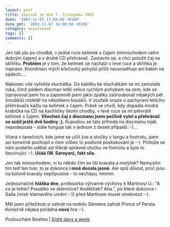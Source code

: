 ```yaml
---
layout: post
title: Zápisek ze dne 7. listopadu 2003
date: '2003-11-07 17:00:00 +0100'
date_gmt: '2003-11-07 16:00:00 +0100'
category: nezařazené
tags: []
comments: []
---
```

<p>Jen tak jdu po chodbě, v jedné ruce kelímek s čajem (mimochodem velmi dobrým čajem)  a v druhé CD přehrávač. Zastavím se, a chci položit čaj na skříňku. <strong>Problém</strong> je v tom,  že kelímek se nachází v levé ruce a skříňka je napravo. Koordinaci mých křečovitý pohybů  příliš neusnadňuje ani batoh na zádech....</p>
<p>Nakonec vše vyřešila sluchátka. Do kablíku ke sluchátkám se mi zamotala ruka, čímž pádem  discman letěl velice rychlým pohybem na zem, kde se (opravoval jsem ho a zapomněl jsem jaksi zpátky zašroubovat  nějakých pět šroubků) rozletěl na několikero kousků. V zoufalé snaze o zachycení letícího přehrávače  kašlu na kelímek s čajem. Právě ve chvíli, kdy dopadla modrá krabička na CD na kachličky školní  chodby, v levé ruce se mi převrátil kelímek s čajem. <strong>Všechen čaj z discmanu jsem pečlivě vylel  a přehrávač se sušil ještě dvě hodiny ;).</strong> Kupodivu se tato příhoda na discmanu nijak nepodepsala - stále funguje  tak v jednom z deseti případů :-)...</p>
<p>Včera v tanečních, kde jsme se učili jive a otočky v tangu a foxtrotu, jsem asi konečně pochopil  o čem vůbec to podivné poskakování je :-). Protože se nám podařilo udělat asi třikrát správně  otočku ve foxtrotu a bylo to fascinující :-). <strong>Uííáá (W. Saroyan), fakt síla.</strong></p>
<p>Jen tak mimochodem, ví tu někdo čím se liší kravata a motýlek? Nemyslím tím teď ten tvar,  to je dokonce <strong>i mně docela  jasné</strong>. Ale spíš důvod, proč jsou na koloně kravaty nepřípustné - to nechápu, hmmm.</p>
<p>Jednoznačně <strong>hláška dne</strong>, profesorka výtvarné výchovy k Martinovi U.: &quot;A co je tohle?  Prasátko ve skleničce? Andělíček? Aha.&quot;, po které dokonce i Saša (mistr klamavého umění :-))  před Martinem musel smeknout :-).</p>
<p>Měl jsem příležitost si zahrát na mobilu Siemens zahrát Prince of Persia. Konečně nějaká pořádná  <strong>nová</strong> hra :-).</p>
<p>Poslouchám Beatles | <a href="art.php?a=8days.htm">Eight days a week</a>.</p>
